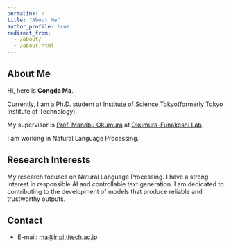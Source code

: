 ```yaml
---
permalink: /
title: "About Me"
author_profile: true
redirect_from: 
  - /about/
  - /about.html
---
```


## About Me

Hi, here is **Congda Ma**. 

Currently, I am a Ph.D. student at [Institute of Science Tokyo](https://www.titech.ac.jp/)(formerly Tokyo Institute of Technology).

My supervisor is [Prof. Manabu Okumura](http://www.lr.pi.titech.ac.jp/~oku/index-e.html) at [Okumura-Funakoshi Lab](https://lr-www.pi.titech.ac.jp/wp/). 

I am working in Natural Language Processing.

## Research Interests

My research focuses on Natural Language Processing. 
I have a strong interest in responsible AI and controllable text generation.
I am dedicated to contributing to the development of models that produce reliable and trustworthy outputs.


## Contact

 - E-mail: ma@lr.pi.titech.ac.jp
